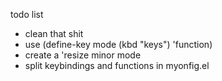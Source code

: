 todo list
- clean that shit
- use (define-key mode (kbd "keys") 'function)
- create a 'resize minor mode
- split keybindings and functions in myonfig.el